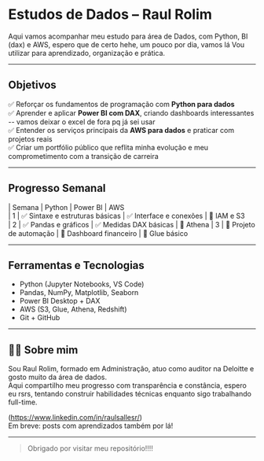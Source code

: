 # Estudos de Dados – Raul Rolim

Aqui vamos acompanhar meu estudo para área de Dados, com Python, BI (dax) e AWS, espero que de certo hehe, um pouco por dia, vamos lá
Vou utilizar para aprendizado, organização e prática.

---

## Objetivos

✅ Reforçar os fundamentos de programação com **Python para dados**  
✅ Aprender e aplicar **Power BI com DAX**, criando dashboards interessantes -- vamos deixar o excel de fora pq já sei usar  
✅ Entender os serviços principais da **AWS para dados** e praticar com projetos reais  
✅ Criar um portfólio público que reflita minha evolução e meu comprometimento com a transição de carreira

---

## Progresso Semanal

| Semana |      Python |                                 Power BI |              AWS   
| 1 |       ✅ Sintaxe e estruturas básicas   | ✅ Interface e conexões | 🔲 IAM e S3  
| 2 |       ✅ Pandas e gráficos              | ✅ Medidas DAX básicas | 🔲 Athena 
| 3 |       🔲 Projeto de automação           | 🔲 Dashboard financeiro | 🔲 Glue básico 

---

## Ferramentas e Tecnologias

- Python (Jupyter Notebooks, VS Code)
- Pandas, NumPy, Matplotlib, Seaborn
- Power BI Desktop + DAX
- AWS (S3, Glue, Athena, Redshift)
- Git + GitHub

---

## 🙋‍♂️ Sobre mim

Sou Raul Rolim, formado em Administração, atuo como auditor na Deloitte e gosto muito da área de dados.  
Aqui compartilho meu progresso com transparência e constância, espero eu rsrs, tentando construir habilidades técnicas enquanto sigo trabalhando full-time.

(https://www.linkedin.com/in/raulsallesr/)  
Em breve: posts com aprendizados também por lá!

---

> Obrigado por visitar meu repositório!!!!
